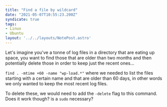 ```yaml
---
title: "Find a file by wildcard"
date: "2021-05-07T10:55:23.200Z"
syndicate: true
tags: 
- Linux
- Ubuntu
layout: '../../layouts/NotePost.astro'
---
```


Let's imagine you've a tonne of log files in a directory that are eating up space, you want to find those that are older than two months and then potentially delete those in order to keep just the recent ones...

``find . -mtime +60 -name "wp-load.*"`` where we needed to list the files starting with a certain name and that are older than 60 days, in other words we only wanted to keep the most recent log files.

To delete these, we would need to add the ``-delete`` flag to this command. Does it work though? is a ``sudo`` necessary?